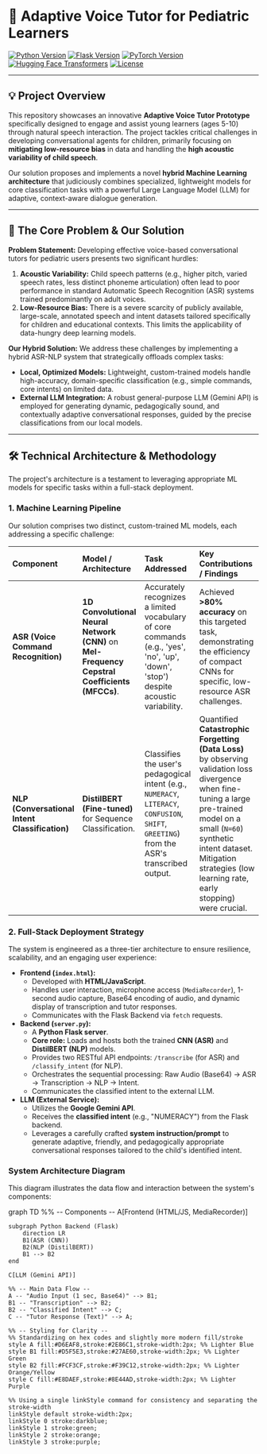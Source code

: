 # 🚀 Adaptive Voice Tutor for Pediatric Learners

[![Python Version](https://img.shields.io/badge/python-3.9%2B-blue)](https://www.python.org/)
[![Flask Version](https://img.shields.io/badge/flask-2.x-green)](https://flask.palletsprojects.com/)
[![PyTorch Version](https://img.shields.io/badge/pytorch-2.x-red)](https://pytorch.org/)
[![Hugging Face Transformers](https://img.shields.io/badge/transformers-4.x-orange)](https://huggingface.co/docs/transformers/index)
[![License](https://img.shields.io/badge/license-MIT-lightgrey)](LICENSE)

---

## 💡 Project Overview

This repository showcases an innovative **Adaptive Voice Tutor Prototype** specifically designed to engage and assist young learners (ages 5-10) through natural speech interaction. The project tackles critical challenges in developing conversational agents for children, primarily focusing on **mitigating low-resource bias** in data and handling the **high acoustic variability of child speech**.

Our solution proposes and implements a novel **hybrid Machine Learning architecture** that judiciously combines specialized, lightweight models for core classification tasks with a powerful Large Language Model (LLM) for adaptive, context-aware dialogue generation.

---

## 🎯 The Core Problem & Our Solution

**Problem Statement:**
Developing effective voice-based conversational tutors for pediatric users presents two significant hurdles:
1.  **Acoustic Variability:** Child speech patterns (e.g., higher pitch, varied speech rates, less distinct phoneme articulation) often lead to poor performance in standard Automatic Speech Recognition (ASR) systems trained predominantly on adult voices.
2.  **Low-Resource Bias:** There is a severe scarcity of publicly available, large-scale, annotated speech and intent datasets tailored specifically for children and educational contexts. This limits the applicability of data-hungry deep learning models.

**Our Hybrid Solution:**
We address these challenges by implementing a hybrid ASR-NLP system that strategically offloads complex tasks:
* **Local, Optimized Models:** Lightweight, custom-trained models handle high-accuracy, domain-specific classification (e.g., simple commands, core intents) on limited data.
* **External LLM Integration:** A robust general-purpose LLM (Gemini API) is employed for generating dynamic, pedagogically sound, and contextually adaptive conversational responses, guided by the precise classifications from our local models.

---

## 🛠️ Technical Architecture & Methodology

The project's architecture is a testament to leveraging appropriate ML models for specific tasks within a full-stack deployment.

### 1. Machine Learning Pipeline

Our solution comprises two distinct, custom-trained ML models, each addressing a specific challenge:

| Component | Model / Architecture | Task Addressed | Key Contributions / Findings |
| :-------- | :------------------- | :------------- | :---------------------------- |
| **ASR (Voice Command Recognition)** | **1D Convolutional Neural Network (CNN)** on **Mel-Frequency Cepstral Coefficients (MFCCs)**. | Accurately recognizes a limited vocabulary of core commands (e.g., 'yes', 'no', 'up', 'down', 'stop') despite acoustic variability. | Achieved **>80% accuracy** on this targeted task, demonstrating the efficiency of compact CNNs for specific, low-resource ASR challenges. |
| **NLP (Conversational Intent Classification)** | **DistilBERT (Fine-tuned)** for Sequence Classification. | Classifies the user's pedagogical intent (e.g., `NUMERACY`, `LITERACY`, `CONFUSION`, `SHIFT`, `GREETING`) from the ASR's transcribed output. | Quantified **Catastrophic Forgetting (Data Loss)** by observing validation loss divergence when fine-tuning a large pre-trained model on a small (`N=60`) synthetic intent dataset. Mitigation strategies (low learning rate, early stopping) were crucial. |

### 2. Full-Stack Deployment Strategy

The system is engineered as a three-tier architecture to ensure resilience, scalability, and an engaging user experience:

* **Frontend (`index.html`):**
    * Developed with **HTML/JavaScript**.
    * Handles user interaction, microphone access (`MediaRecorder`), 1-second audio capture, Base64 encoding of audio, and dynamic display of transcription and tutor responses.
    * Communicates with the Flask Backend via `fetch` requests.
* **Backend (`server.py`):**
    * A **Python Flask server**.
    * **Core role:** Loads and hosts both the trained **CNN (ASR)** and **DistilBERT (NLP)** models.
    * Provides two RESTful API endpoints: `/transcribe` (for ASR) and `/classify_intent` (for NLP).
    * Orchestrates the sequential processing: Raw Audio (Base64) $\rightarrow$ ASR $\rightarrow$ Transcription $\rightarrow$ NLP $\rightarrow$ Intent.
    * Communicates the classified intent to the external LLM.
* **LLM (External Service):**
    * Utilizes the **Google Gemini API**.
    * Receives the **classified intent** (e.g., "NUMERACY") from the Flask backend.
    * Leverages a carefully crafted **system instruction/prompt** to generate adaptive, friendly, and pedagogically appropriate conversational responses tailored to the child's identified intent.

### System Architecture Diagram

This diagram illustrates the data flow and interaction between the system's components:

graph TD
    %% -- Components --
    A[Frontend (HTML/JS, MediaRecorder)]
    
    subgraph Python Backend (Flask)
        direction LR
        B1(ASR (CNN))
        B2(NLP (DistilBERT))
        B1 --> B2
    end
    
    C[LLM (Gemini API)]

    %% -- Main Data Flow --
    A -- "Audio Input (1 sec, Base64)" --> B1;
    B1 -- "Transcription" --> B2;
    B2 -- "Classified Intent" --> C;
    C -- "Tutor Response (Text)" --> A;

    %% -- Styling for Clarity --
    %% Standardizing on hex codes and slightly more modern fill/stroke
    style A fill:#D6EAF8,stroke:#2E86C1,stroke-width:2px; %% Lighter Blue
    style B1 fill:#D5F5E3,stroke:#27AE60,stroke-width:2px; %% Lighter Green
    style B2 fill:#FCF3CF,stroke:#F39C12,stroke-width:2px; %% Lighter Orange/Yellow
    style C fill:#E8DAEF,stroke:#8E44AD,stroke-width:2px; %% Lighter Purple
    
    %% Using a single linkStyle command for consistency and separating the stroke-width
    linkStyle default stroke-width:2px;
    linkStyle 0 stroke:darkblue;
    linkStyle 1 stroke:green;
    linkStyle 2 stroke:orange;
    linkStyle 3 stroke:purple;

